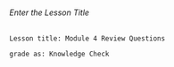 ###### Enter the Lesson Title
```
Lesson title: Module 4 Review Questions
```

```
grade as: Knowledge Check
```